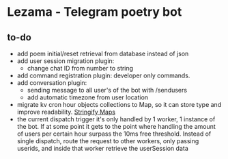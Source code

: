 # Lezama - Telegram poetry bot 

## to-do

- add poem initial/reset retrieval from database instead of json 
- add user session migration plugin: 
    - change chat ID from number to string
- add command registration plugin: developer only commands.
- add conversation plugin: 
    - sending message to all user's of the bot with /sendusers
    - add automatic timezone from user location
- migrate kv cron hour objects collections to Map, so it can store type and improve readability. [Stringify Maps](https://stackoverflow.com/questions/29085197/how-do-you-json-stringify-an-es6-map)
- the current dispatch trigger it's only handled by 1 worker, 1 instance of the bot. If at some point it gets to the point where handling the amount of users per certain hour surpass the 10ms free threshold. Instead of single dispatch, route the request to other workers, only passing userids, and inside that worker retrieve the userSession data